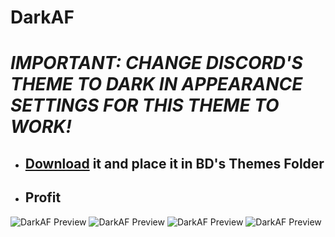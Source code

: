 # DarkAF
# *IMPORTANT: CHANGE DISCORD'S THEME TO DARK IN APPEARANCE SETTINGS FOR THIS THEME TO WORK!*
- ## [Download](https://downgit.github.io/#/home?url=https://github.com/TrapStoner/DarkAF/blob/master/DarkAF.css) it and place it in BD's Themes Folder
- ## Profit

![DarkAF Preview](https://i.imgur.com/OX29NZd.png)
![DarkAF Preview](https://i.imgur.com/nNXCrcg.png)
![DarkAF Preview](https://i.imgur.com/xhSnMOU.png)
![DarkAF Preview](https://i.imgur.com/zoUyK4f.png)
